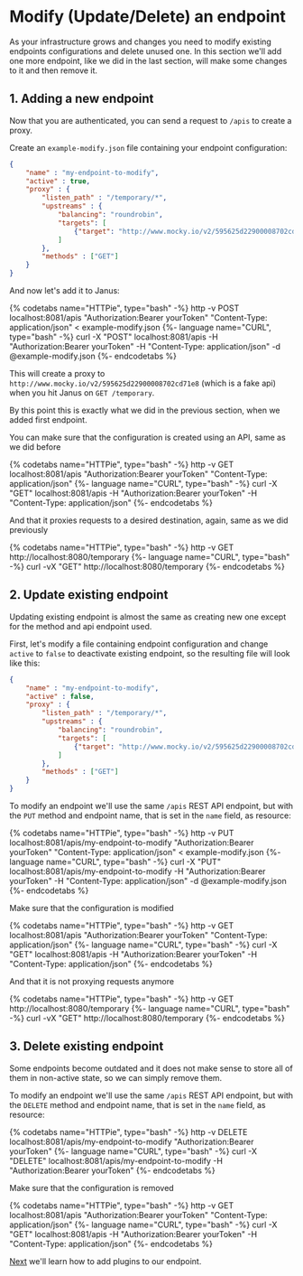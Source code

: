 # Modify (Update/Delete) an endpoint

As your infrastructure grows and changes you need to modify existing endpoints configurations and delete unused one. In this section we'll add one more endpoint, like we did in the last section, will make some changes to it and then remove it.

## 1. Adding a new endpoint

Now that you are authenticated, you can send a request to `/apis` to create a proxy.

Create an `example-modify.json` file containing your endpoint configuration:

```json
{
    "name" : "my-endpoint-to-modify",
    "active" : true,
    "proxy" : {
        "listen_path" : "/temporary/*",
        "upstreams" : {
            "balancing": "roundrobin",
            "targets": [
                {"target": "http://www.mocky.io/v2/595625d22900008702cd71e8"}
            ]
        },
        "methods" : ["GET"]
    }
}
```

And now let's add it to Janus:

{% codetabs name="HTTPie", type="bash" -%}
http -v POST localhost:8081/apis "Authorization:Bearer yourToken" "Content-Type: application/json" < example-modify.json
{%- language name="CURL", type="bash" -%}
curl -X "POST" localhost:8081/apis -H "Authorization:Bearer yourToken" -H "Content-Type: application/json" -d @example-modify.json
{%- endcodetabs %}

This will create a proxy to `http://www.mocky.io/v2/595625d22900008702cd71e8` (which is a fake api) when you hit Janus on `GET /temporary`.

By this point this is exactly what we did in the previous section, when we added first endpoint.

You can make sure that the configuration is created using an API, same as we did before

{% codetabs name="HTTPie", type="bash" -%}
http -v GET localhost:8081/apis "Authorization:Bearer yourToken" "Content-Type: application/json"
{%- language name="CURL", type="bash" -%}
curl -X "GET" localhost:8081/apis -H "Authorization:Bearer yourToken" -H "Content-Type: application/json"
{%- endcodetabs %}

And that it proxies requests to a desired destination, again, same as we did previously

{% codetabs name="HTTPie", type="bash" -%}
http -v GET http://localhost:8080/temporary
{%- language name="CURL", type="bash" -%}
curl -vX "GET" http://localhost:8080/temporary
{%- endcodetabs %}

## 2. Update existing endpoint

Updating existing endpoint is almost the same as creating new one except for the method and api endpoint used.

First, let's modify a file containing endpoint configuration and change `active` to `false` to deactivate existing endpoint, so the resulting file will look like this:

```json
{
    "name" : "my-endpoint-to-modify",
    "active" : false,
    "proxy" : {
        "listen_path" : "/temporary/*",
        "upstreams" : {
            "balancing": "roundrobin",
            "targets": [
                {"target": "http://www.mocky.io/v2/595625d22900008702cd71e8"}
            ]
        },
        "methods" : ["GET"]
    }
}
```

To modify an endpoint we'll use the same `/apis` REST API endpoint, but with the `PUT` method and endpoint name, that is set in the `name` field, as resource:

{% codetabs name="HTTPie", type="bash" -%}
http -v PUT localhost:8081/apis/my-endpoint-to-modify "Authorization:Bearer yourToken" "Content-Type: application/json" < example-modify.json
{%- language name="CURL", type="bash" -%}
curl -X "PUT" localhost:8081/apis/my-endpoint-to-modify -H "Authorization:Bearer yourToken" -H "Content-Type: application/json" -d @example-modify.json
{%- endcodetabs %}

Make sure that the configuration is modified

{% codetabs name="HTTPie", type="bash" -%}
http -v GET localhost:8081/apis "Authorization:Bearer yourToken" "Content-Type: application/json"
{%- language name="CURL", type="bash" -%}
curl -X "GET" localhost:8081/apis -H "Authorization:Bearer yourToken" -H "Content-Type: application/json"
{%- endcodetabs %}

And that it is not proxying requests anymore

{% codetabs name="HTTPie", type="bash" -%}
http -v GET http://localhost:8080/temporary
{%- language name="CURL", type="bash" -%}
curl -vX "GET" http://localhost:8080/temporary
{%- endcodetabs %}

## 3. Delete existing endpoint

Some endpoints become outdated and it does not make sense to store all of them in non-active state, so we can simply remove them.

To modify an endpoint we'll use the same `/apis` REST API endpoint, but with the `DELETE` method and endpoint name, that is set in the `name` field, as resource:

{% codetabs name="HTTPie", type="bash" -%}
http -v DELETE localhost:8081/apis/my-endpoint-to-modify "Authorization:Bearer yourToken"
{%- language name="CURL", type="bash" -%}
curl -X "DELETE" localhost:8081/apis/my-endpoint-to-modify -H "Authorization:Bearer yourToken"
{%- endcodetabs %}

Make sure that the configuration is removed

{% codetabs name="HTTPie", type="bash" -%}
http -v GET localhost:8081/apis "Authorization:Bearer yourToken" "Content-Type: application/json"
{%- language name="CURL", type="bash" -%}
curl -X "GET" localhost:8081/apis -H "Authorization:Bearer yourToken" -H "Content-Type: application/json"
{%- endcodetabs %}

[Next](add_plugins.md) we'll learn how to add plugins to our endpoint.

